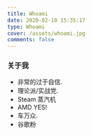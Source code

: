 ```yaml
---
title: Whoami
date: 2020-02-10 15:35:17
type: Whoami
cover: /assets/whoami.jpg
comments: false 
---
```


### 关于我
+ 非常的过于自信.
+ 理论派/实战党.
+ Steam 蒸汽机
+ AMD YES!
+ 车万众.
+ 谷歌粉
